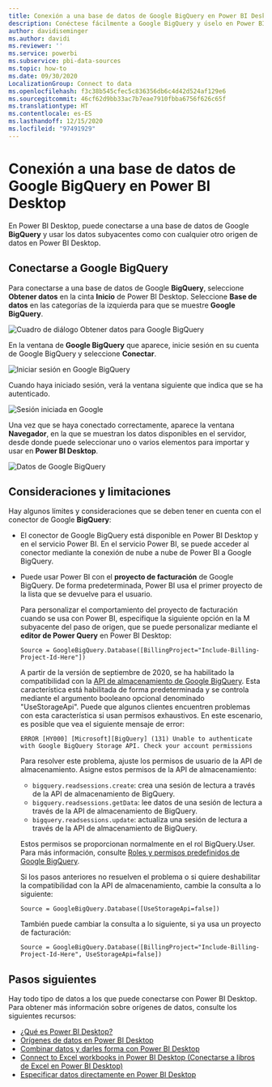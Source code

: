 ```yaml
---
title: Conexión a una base de datos de Google BigQuery en Power BI Desktop
description: Conéctese fácilmente a Google BigQuery y úselo en Power BI Desktop
author: davidiseminger
ms.author: davidi
ms.reviewer: ''
ms.service: powerbi
ms.subservice: pbi-data-sources
ms.topic: how-to
ms.date: 09/30/2020
LocalizationGroup: Connect to data
ms.openlocfilehash: f3c38b545cfec5c836356db6c4d42d524af129e6
ms.sourcegitcommit: 46cf62d9bb33ac7b7eae7910fbba6756f626c65f
ms.translationtype: HT
ms.contentlocale: es-ES
ms.lasthandoff: 12/15/2020
ms.locfileid: "97491929"
---
```

# <a name="connect-to-a-google-bigquery-database-in-power-bi-desktop"></a>Conexión a una base de datos de Google BigQuery en Power BI Desktop
En Power BI Desktop, puede conectarse a una base de datos de Google **BigQuery** y usar los datos subyacentes como con cualquier otro origen de datos en Power BI Desktop.

## <a name="connect-to-google-bigquery"></a>Conectarse a Google BigQuery
Para conectarse a una base de datos de Google **BigQuery**, seleccione **Obtener datos** en la cinta **Inicio** de Power BI Desktop. Seleccione **Base de datos** en las categorías de la izquierda para que se muestre **Google BigQuery**.

![Cuadro de diálogo Obtener datos para Google BigQuery](media/desktop-connect-bigquery/connect_bigquery_01.png)

En la ventana de **Google BigQuery** que aparece, inicie sesión en su cuenta de Google BigQuery y seleccione **Conectar**.

![Iniciar sesión en Google BigQuery](media/desktop-connect-bigquery/connect_bigquery_02.png)

Cuando haya iniciado sesión, verá la ventana siguiente que indica que se ha autenticado. 

![Sesión iniciada en Google](media/desktop-connect-bigquery/connect_bigquery_02b.png)

Una vez que se haya conectado correctamente, aparece la ventana **Navegador**, en la que se muestran los datos disponibles en el servidor, desde donde puede seleccionar uno o varios elementos para importar y usar en **Power BI Desktop**.

![Datos de Google BigQuery](media/desktop-connect-bigquery/connect_bigquery_03.png)

## <a name="considerations-and-limitations"></a>Consideraciones y limitaciones
Hay algunos límites y consideraciones que se deben tener en cuenta con el conector de Google **BigQuery**:

* El conector de Google BigQuery está disponible en Power BI Desktop y en el servicio Power BI. En el servicio Power BI, se puede acceder al conector mediante la conexión de nube a nube de Power BI a Google BigQuery.

* Puede usar Power BI con el **proyecto de facturación** de Google BigQuery. De forma predeterminada, Power BI usa el primer proyecto de la lista que se devuelve para el usuario. 

  Para personalizar el comportamiento del proyecto de facturación cuando se usa con Power BI, especifique la siguiente opción en la M subyacente del paso de origen, que se puede personalizar mediante el **editor de Power Query** en Power BI Desktop:

  ```
  Source = GoogleBigQuery.Database([BillingProject="Include-Billing-Project-Id-Here"])
  ```

  A partir de la versión de septiembre de 2020, se ha habilitado la compatibilidad con la [API de almacenamiento de Google BigQuery](https://cloud.google.com/bigquery/docs/reference/storage). Esta característica está habilitada de forma predeterminada y se controla mediante el argumento booleano opcional denominado "UseStorageApi". Puede que algunos clientes encuentren problemas con esta característica si usan permisos exhaustivos. En este escenario, es posible que vea el siguiente mensaje de error:

  `ERROR [HY000] [Microsoft][BigQuery] (131) Unable to authenticate with Google BigQuery Storage API. Check your account permissions`

  Para resolver este problema, ajuste los permisos de usuario de la API de almacenamiento. Asigne estos permisos de la API de almacenamiento:

  - `bigquery.readsessions.create`: crea una sesión de lectura a través de la API de almacenamiento de BigQuery.
  - `bigquery.readsessions.getData`: lee datos de una sesión de lectura a través de la API de almacenamiento de BigQuery.
  - `bigquery.readsessions.update`: actualiza una sesión de lectura a través de la API de almacenamiento de BigQuery.

  Estos permisos se proporcionan normalmente en el rol BigQuery.User. Para más información, consulte [Roles y permisos predefinidos de Google BigQuery](https://cloud.google.com/bigquery/docs/access-control).
  
  Si los pasos anteriores no resuelven el problema o si quiere deshabilitar la compatibilidad con la API de almacenamiento, cambie la consulta a lo siguiente:
  ```
  Source = GoogleBigQuery.Database([UseStorageApi=false])
  ```
  También puede cambiar la consulta a lo siguiente, si ya usa un proyecto de facturación:
  ```
  Source = GoogleBigQuery.Database([BillingProject="Include-Billing-Project-Id-Here", UseStorageApi=false])
  ```

## <a name="next-steps"></a>Pasos siguientes
Hay todo tipo de datos a los que puede conectarse con Power BI Desktop. Para obtener más información sobre orígenes de datos, consulte los siguientes recursos:

* [¿Qué es Power BI Desktop?](../fundamentals/desktop-what-is-desktop.md)
* [Orígenes de datos en Power BI Desktop](desktop-data-sources.md)
* [Combinar datos y darles forma con Power BI Desktop](desktop-shape-and-combine-data.md)
* [Connect to Excel workbooks in Power BI Desktop (Conectarse a libros de Excel en Power BI Desktop)](desktop-connect-excel.md)   
* [Especificar datos directamente en Power BI Desktop](desktop-enter-data-directly-into-desktop.md)   
